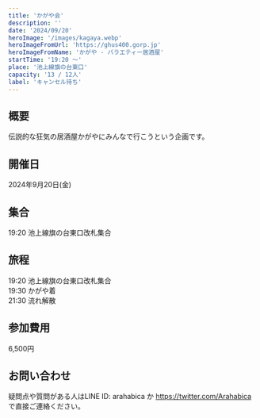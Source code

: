 ```yaml
---
title: 'かがや会'
description: ''
date: '2024/09/20'
heroImage: '/images/kagaya.webp'
heroImageFromUrl: 'https://ghus400.gorp.jp'
heroImageFromName: 'かがや - バラエティー居酒屋'
startTime: '19:20 〜'
place: '池上線旗の台東口'
capacity: '13 / 12人'
label: 'キャンセル待ち'
---
```


## 概要

伝説的な狂気の居酒屋かがやにみんなで行こうという企画です。

## 開催日

2024年9月20日(金)

## 集合

19:20 池上線旗の台東口改札集合

## 旅程

19:20 池上線旗の台東口改札集合  
19:30 かがや着  
21:30 流れ解散

## 参加費用

6,500円

## お問い合わせ

疑問点や質問がある人はLINE ID: arahabica か https://twitter.com/Arahabica で直接ご連絡ください。